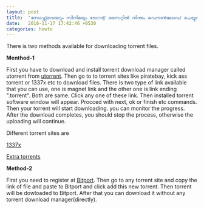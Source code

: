 ```yaml
---
layout: post
title:  "സോഫ്റ്റ്‌വെയറും സിനിമയും ടോറന്റ് സൈറ്റിൽ നിന്നും ഡൌൺലോഡ് ചെയ്യുന്നതെങ്ങനെ"
date:   2016-11-17 17:42:46 +0530
categories: howto
---
```


There is two methods available for downloading torrent files.

**Menthod-1**

First you have to download and install torrent download manager called utorrent from [utorrent](http://www.utorrent.com/intl/en/downloads/).
Then go to to torrent sites like piratebay, kick ass torrent or 1337x etc to download files. There is two type of link available that you can use, one is magnet link and the other one is link ending ".torrent". Both are same. Click any one of these link. Then installed torrent software window will appear. Procced with next, ok or finish etc commands. Then your torrent will start downloading. you can monitor the progress. After the download completes, you should stop the process, otherwise the uploading will continue.

Different torrent sites are

[1337x](http://1337x.to/)

[Extra torrents](http://extratorrents.asia/)

**Method-2**

First you need to register at [Bitport](https://bitport.io/).
Then go to any torrent site and copy the link of file and paste to Bitport and click add this new torrent. Then torrent will be dowloaded to Bitport. After that you can download it without any torrent download manager(directly).
